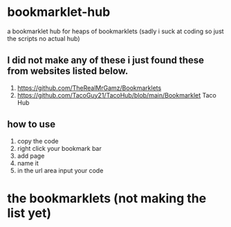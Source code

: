 # bookmarklet-hub
a bookmarklet hub for heaps of bookmarklets (sadly i suck at coding so just the scripts no actual hub)
## I did not make any of these i just found these from websites listed below.
1. https://github.com/TheRealMrGamz/Bookmarklets
2. https://github.com/TacoGuy21/TacoHub/blob/main/Bookmarklet Taco Hub
## how to use 
1. copy the code
2. right click your bookmark bar
3. add page
4. name it
5. in the url area input your code
# the bookmarklets (not making the list yet) 
